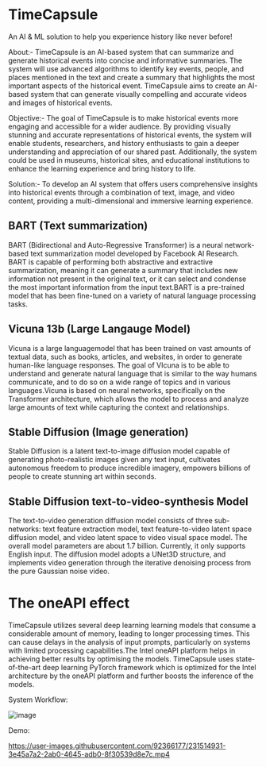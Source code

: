 # TimeCapsule

An AI & ML solution to help you experience history like never before!

About:- TimeCapsule is an AI-based system that can summarize and generate historical events into concise and informative summaries. The system will use advanced algorithms to identify key events, people, and places mentioned in the text and create a summary that highlights the most important aspects of the historical event. 
TimeCapsule aims to create an AI-based system that can generate visually compelling and accurate videos and images of historical events.

Objective:- The goal of TimeCapsule is to make historical events more engaging and accessible for a wider audience. By providing visually stunning and accurate representations of historical events, the system will enable students, researchers, and history enthusiasts to gain a deeper understanding and appreciation of our shared past. Additionally, the system could be used in museums, historical sites, and educational institutions to enhance the learning experience and bring history to life.

Solution:- To develop an AI system that offers users comprehensive insights into historical events through a combination of text, image, and video content, providing a multi-dimensional and immersive learning experience.

## BART (Text summarization)

BART (Bidirectional and Auto-Regressive Transformer) is a neural network-based text summarization model developed by Facebook AI Research. BART is capable of performing both abstractive and extractive summarization, meaning it can generate a summary that includes new information not present in the original text, or it can select and condense the most important information from the input text.BART is a pre-trained model that has been fine-tuned on a variety of natural language processing tasks.

## Vicuna 13b (Large Langauge Model)

Vicuna is a large languagemodel that has been trained on vast amounts of textual data, such as books, articles, and websites, in order to generate human-like language responses. The goal of VIcuna is to be able to understand and generate natural language that is similar to the way humans communicate, and to do so on a wide range of topics and in various languages.Vicuna is based on neural networks, specifically on the Transformer architecture, which allows the model to process and analyze large amounts of text while capturing the context and relationships.

## Stable Diffusion (Image generation) 

Stable Diffusion is a latent text-to-image diffusion model capable of generating photo-realistic images given any text input, cultivates autonomous freedom to produce incredible imagery, empowers billions of people to create stunning art within seconds.

## Stable Diffusion text-to-video-synthesis Model

The text-to-video generation diffusion model consists of three sub-networks: text feature extraction model, text feature-to-video latent space diffusion model, and video latent space to video visual space model. The overall model parameters are about 1.7 billion. Currently, it only supports English input. The diffusion model adopts a UNet3D structure, and implements video generation through the iterative denoising process from the pure Gaussian noise video.

# The oneAPI effect

TimeCapsule utilizes several deep learning learning models that consume a considerable amount of memory, leading to longer processing times. This can cause delays in the analysis of input prompts, particularly on systems with limited processing capabilities.The Intel oneAPI platform helps in achieving better results by optimising the models. TimeCapsule uses state-of-the-art deep learning PyTorch framework which is optimized for the Intel architecture by the oneAPI platform and further boosts the inference of the models.

System Workflow:

![image](https://user-images.githubusercontent.com/92366177/231512004-149994b8-4259-4bec-8459-ccd799b2da9f.png)

Demo:

https://user-images.githubusercontent.com/92366177/231514931-3e45a7a2-2ab0-4645-adb0-8f30539d8e7c.mp4

